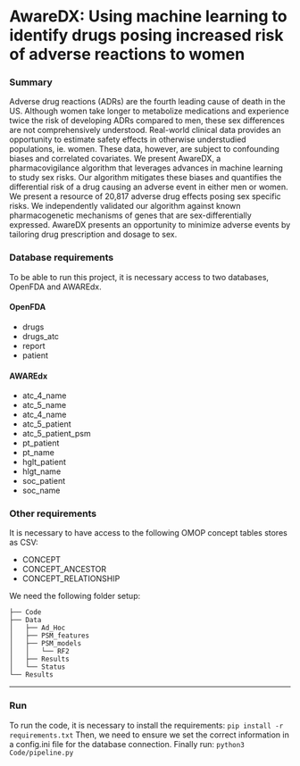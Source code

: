# AwareDX: Using machine learning to identify drugs posing increased risk of adverse reactions to women

### Summary

Adverse drug reactions (ADRs) are the fourth leading cause of death in the US. Although women take longer to metabolize medications and experience twice the risk of developing ADRs compared to men, these sex differences are not comprehensively understood. Real-world clinical data provides an opportunity to estimate safety effects in otherwise understudied populations, ie. women. These data, however, are subject to confounding biases and correlated covariates. We present AwareDX, a pharmacovigilance algorithm that leverages advances in machine learning to study sex risks. Our algorithm mitigates these biases and quantifies the differential risk of a drug causing an adverse event in either men or women. We present a resource of 20,817 adverse drug effects posing sex specific risks. We independently validated our algorithm against known pharmacogenetic mechanisms of genes that are sex-differentially expressed. AwareDX presents an opportunity to minimize adverse events by tailoring drug prescription and dosage to sex.


### Database requirements
To be able to run this project, it is necessary access to two databases, OpenFDA and AWAREdx.

#### OpenFDA
- drugs
- drugs_atc
- report
- patient

#### AWAREdx
- atc_4_name
- atc_5_name
- atc_4_name
- atc_5_patient
- atc_5_patient_psm
- pt_patient
- pt_name
- hglt_patient
- hlgt_name
- soc_patient
- soc_name

### Other requirements

It is necessary to have access to the following OMOP concept tables stores as CSV:
- CONCEPT
- CONCEPT_ANCESTOR
- CONCEPT_RELATIONSHIP

We need the following folder setup:
```
├── Code
├── Data
│   ├── Ad_Hoc
│   ├── PSM_features
│   ├── PSM_models
│   │   └── RF2
│   ├── Results
│   └── Status
└── Results
```

---

### Run

To run the code, it is necessary to install the requirements: ```pip install -r requirements.txt```
Then, we need to ensure we set the correct information in a config.ini file for the database connection.
Finally run: ```python3 Code/pipeline.py```
